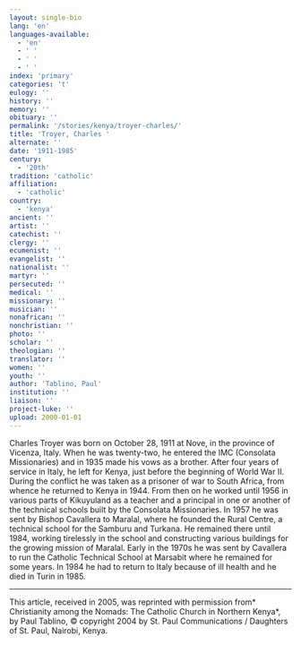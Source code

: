 ```yaml
---
layout: single-bio
lang: 'en'
languages-available:
  - 'en'
  - ' '
  - ' '
  - ' '
index: 'primary'
categories: 't'
eulogy: ''
history: ''
memory: ''
obituary: ''
permalink: '/stories/kenya/troyer-charles/'
title: 'Troyer, Charles '
alternate: ''
date: '1911-1985'
century:
  - '20th'
tradition: 'catholic'
affiliation:
  - 'catholic'
country:
  - 'kenya'
ancient: ''
artist: ''
catechist: ''
clergy: ''
ecumenist: ''
evangelist: ''
nationalist: ''
martyr: ''
persecuted: ''
medical: ''
missionary: ''
musician: ''
nonafrican: ''
nonchristian: ''
photo: ''
scholar: ''
theologian: ''
translator: ''
women: ''
youth: ''
author: 'Tablino, Paul'
institution: ''
liaison: ''
project-luke: ''
upload: 2000-01-01
---
```



Charles Troyer was born on October 28, 1911 at Nove, in the province of Vicenza, Italy. When he was twenty-two, he entered the IMC (Consolata Missionaries) and in 1935 made his vows as a brother. After four years of service in Italy, he left for Kenya, just before the beginning of World War II. During the conflict he was taken as a prisoner of war to South Africa, from whence he returned to Kenya in 1944. From then on he worked until 1956 in various parts of Kikuyuland as a teacher and a principal in one or another of the technical schools built by the Consolata Missionaries. In 1957 he was sent by Bishop Cavallera to Maralal, where he founded the Rural Centre, a technical school for the Samburu and Turkana. He remained there until 1984, working tirelessly in the school and constructing various buildings for the growing mission of Maralal. Early in the 1970s he was sent by Cavallera to run the Catholic Technical School at Marsabit where he remained for some years. In 1984 he had to return to Italy because of ill health and he died in Turin in 1985.



---

This article, received in 2005, was reprinted with permission from* Christianity among the Nomads: The Catholic Church in Northern Kenya*, by Paul Tablino, © copyright 2004 by St. Paul Communications / Daughters of St. Paul, Nairobi, Kenya.